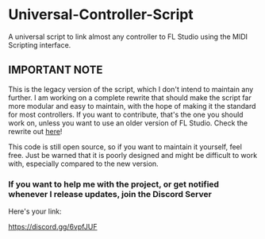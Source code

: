 # Universal-Controller-Script
A universal script to link almost any controller to FL Studio using the MIDI Scripting interface.

## IMPORTANT NOTE

This is the legacy version of the script, which I don't intend to maintain any further. I am working on a complete rewrite that should make the script far more modular and easy to maintain, with the hope of making it the standard for most controllers. If you want to contribute, that's the one you should work on, unless you want to use an older version of FL Studio. Check the rewrite out [here](https://github.com/MiguelGuthridge/Universal-Controller-Script)!

This code is still open source, so if you want to maintain it yourself, feel free. Just be warned that it is poorly designed and might be difficult to work with, especially compared to the new version.

### If you want to help me with the project, or get notified whenever I release updates, join the Discord Server

Here's your link:

https://discord.gg/6vpfJUF
